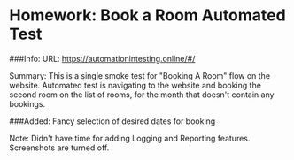 # Homework:  Book a Room Automated Test

###Info: 
URL:  https://automationintesting.online/#/ 

Summary:   This is a single smoke test for "Booking A Room" flow on the website. Automated test is navigating to the website and booking the second room on the list of rooms, for the month that doesn't contain any bookings.

###Added:  Fancy selection of desired dates for booking

Note: Didn't have time for adding Logging and Reporting features. Screenshots are turned off.
